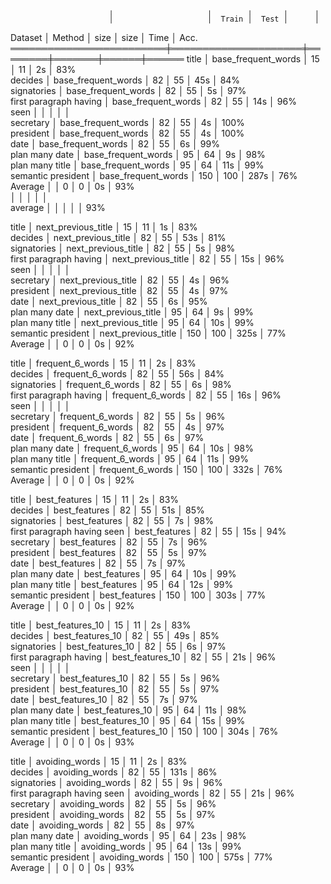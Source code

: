                           ╷                     ╷        ╷       ╷      ╷       
                          │                     │  Train │  Test │      │       
  Dataset                 │ Method              │   size │  size │ Time │ Acc.  
 ═════════════════════════╪═════════════════════╪════════╪═══════╪══════╪══════ 
  title                   │ base_frequent_words │     15 │    11 │   2s │  83%  
  decides                 │ base_frequent_words │     82 │    55 │  45s │  84%  
  signatories             │ base_frequent_words │     82 │    55 │   5s │  97%  
  first paragraph having  │ base_frequent_words │     82 │    55 │  14s │  96%  
  seen                    │                     │        │       │      │       
  secretary               │ base_frequent_words │     82 │    55 │   4s │ 100%  
  president               │ base_frequent_words │     82 │    55 │   4s │ 100%  
  date                    │ base_frequent_words │     82 │    55 │   6s │  99%  
  plan many date          │ base_frequent_words │     95 │    64 │   9s │  98%  
  plan many title         │ base_frequent_words │     95 │    64 │  11s │  99%  
  semantic president      │ base_frequent_words │    150 │   100 │ 287s │  76%  
  Average                 │                     │      0 │     0 │   0s │  93%  
                          │                     │        │       │      │       
  average                 │                     │        │       │      │  93%  


  title                   │ next_previous_title │     15 │    11 │   1s │  83%  
  decides                 │ next_previous_title │     82 │    55 │  53s │  81%  
  signatories             │ next_previous_title │     82 │    55 │   5s │  98%  
  first paragraph having  │ next_previous_title │     82 │    55 │  15s │  96%  
  seen                    │                     │        │       │      │       
  secretary               │ next_previous_title │     82 │    55 │   4s │  96%  
  president               │ next_previous_title │     82 │    55 │   4s │  97%  
  date                    │ next_previous_title │     82 │    55 │   6s │  95%  
  plan many date          │ next_previous_title │     95 │    64 │   9s │  99%  
  plan many title         │ next_previous_title │     95 │    64 │  10s │  99%  
  semantic president      │ next_previous_title │    150 │   100 │ 325s │  77%  
  Average                 │                     │      0 │     0 │   0s │  92%   


  title                      │ frequent_6_words │     15 │    11 │   2s │  83%  
  decides                    │ frequent_6_words │     82 │    55 │  56s │  84%  
  signatories                │ frequent_6_words │     82 │    55 │   6s │  98%  
  first paragraph having     │ frequent_6_words │     82 │    55 │  16s │  96%  
  seen                       │                  │        │       │      │       
  secretary                  │ frequent_6_words │     82 │    55 │   5s │  96%  
  president                  │ frequent_6_words │     82 │    55 │   4s │  97%  
  date                       │ frequent_6_words │     82 │    55 │   6s │  97%  
  plan many date             │ frequent_6_words │     95 │    64 │  10s │  98%  
  plan many title            │ frequent_6_words │     95 │    64 │  11s │  99%  
  semantic president         │ frequent_6_words │    150 │   100 │ 332s │  76%  
  Average                    │                  │      0 │     0 │   0s │  92%  

  title                       │ best_features │     15 │    11 │   2s │  83%  
  decides                     │ best_features │     82 │    55 │  51s │  85%  
  signatories                 │ best_features │     82 │    55 │   7s │  98%  
  first paragraph having seen │ best_features │     82 │    55 │  15s │  94%  
  secretary                   │ best_features │     82 │    55 │   7s │  96%  
  president                   │ best_features │     82 │    55 │   5s │  97%  
  date                        │ best_features │     82 │    55 │   7s │  97%  
  plan many date              │ best_features │     95 │    64 │  10s │  99%  
  plan many title             │ best_features │     95 │    64 │  12s │  99%  
  semantic president          │ best_features │    150 │   100 │ 303s │  77%  
  Average                     │               │      0 │     0 │   0s │  92% 

  title                      │ best_features_10 │     15 │    11 │   2s │  83%  
  decides                    │ best_features_10 │     82 │    55 │  49s │  85%  
  signatories                │ best_features_10 │     82 │    55 │   6s │  97%  
  first paragraph having     │ best_features_10 │     82 │    55 │  21s │  96%  
  seen                       │                  │        │       │      │       
  secretary                  │ best_features_10 │     82 │    55 │   5s │  96%  
  president                  │ best_features_10 │     82 │    55 │   5s │  97%  
  date                       │ best_features_10 │     82 │    55 │   7s │  97%  
  plan many date             │ best_features_10 │     95 │    64 │  11s │  98%  
  plan many title            │ best_features_10 │     95 │    64 │  15s │  99%  
  semantic president         │ best_features_10 │    150 │   100 │ 304s │  76%  
  Average                    │                  │      0 │     0 │   0s │  93% 

  title                       │ avoiding_words │     15 │    11 │   2s │  83%  
  decides                     │ avoiding_words │     82 │    55 │ 131s │  86%  
  signatories                 │ avoiding_words │     82 │    55 │   9s │  96%  
  first paragraph having seen │ avoiding_words │     82 │    55 │  21s │  96%  
  secretary                   │ avoiding_words │     82 │    55 │   5s │  96%  
  president                   │ avoiding_words │     82 │    55 │   5s │  97%  
  date                        │ avoiding_words │     82 │    55 │   8s │  97%  
  plan many date              │ avoiding_words │     95 │    64 │  23s │  98%  
  plan many title             │ avoiding_words │     95 │    64 │  13s │  99%  
  semantic president          │ avoiding_words │    150 │   100 │ 575s │  77%  
  Average                     │                │      0 │     0 │   0s │  93%
